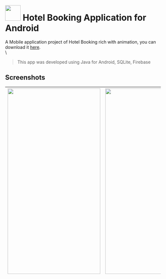 # <img src="https://github.com/user-attachments/assets/254f6d6b-1020-460e-8550-65ef158ba109" height=50px width=50px/> Hotel Booking Application for Android
A Mobile application project of Hotel Booking rich with animation, you can download it [here](https://app.bitrise.io/app/d5703ab8-72fc-49e5-8f43-9b917ca7790a/build/91c0d54f-14c0-47de-898c-af06a0ec107b/artifact/b37109357959ede1/p/f8eeb1ca643754a433a1b7acf9867a63). \
\
> This app was developed using Java for Android, SQLite, Firebase

##  Screenshots
| <img src="https://github.com/user-attachments/assets/4c8bfe28-a7e0-417a-ad2e-bbd92f082cc7" width=300 height=600/> |<img src="https://github.com/user-attachments/assets/f2ee5fb9-5fa2-4dd3-af1f-2944ce45cbaf" width=300px height = 600/>|<img src="https://github.com/user-attachments/assets/18c91b03-fc56-433d-821b-0179323b3a54" width=300 height=600 /> |
| :-: | :-: | :-: |
